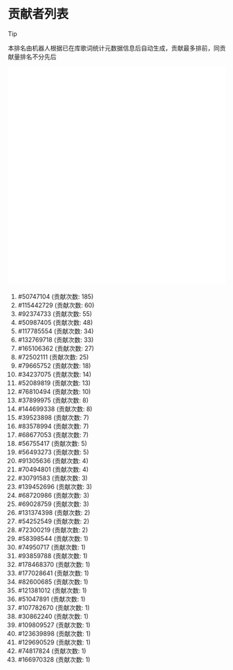 # 贡献者列表

> [!TIP]
> 本排名由机器人根据已在库歌词统计元数据信息后自动生成，贡献最多排前，同贡献量排名不分先后

![贡献者头像画廊](./CONTRIBUTORS.svg)

1. #50747104 (贡献次数: 185)
2. #115442729 (贡献次数: 60)
3. #92374733 (贡献次数: 55)
4. #50987405 (贡献次数: 48)
5. #117785554 (贡献次数: 34)
6. #132769718 (贡献次数: 33)
7. #165106362 (贡献次数: 27)
8. #72502111 (贡献次数: 25)
9. #79665752 (贡献次数: 18)
10. #34237075 (贡献次数: 14)
11. #52089819 (贡献次数: 13)
12. #76810494 (贡献次数: 10)
13. #37899975 (贡献次数: 8)
14. #144699338 (贡献次数: 8)
15. #39523898 (贡献次数: 7)
16. #83578994 (贡献次数: 7)
17. #68677053 (贡献次数: 7)
18. #56755417 (贡献次数: 5)
19. #56493273 (贡献次数: 5)
20. #91305636 (贡献次数: 4)
21. #70494801 (贡献次数: 4)
22. #30791583 (贡献次数: 3)
23. #139452696 (贡献次数: 3)
24. #68720986 (贡献次数: 3)
25. #69028759 (贡献次数: 3)
26. #131374398 (贡献次数: 2)
27. #54252549 (贡献次数: 2)
28. #72300219 (贡献次数: 2)
29. #58398544 (贡献次数: 1)
30. #74950717 (贡献次数: 1)
31. #93859788 (贡献次数: 1)
32. #178468370 (贡献次数: 1)
33. #177028641 (贡献次数: 1)
34. #82600685 (贡献次数: 1)
35. #121381012 (贡献次数: 1)
36. #51047891 (贡献次数: 1)
37. #107782670 (贡献次数: 1)
38. #30862240 (贡献次数: 1)
39. #109809527 (贡献次数: 1)
40. #123639898 (贡献次数: 1)
41. #129690529 (贡献次数: 1)
42. #74817824 (贡献次数: 1)
43. #166970328 (贡献次数: 1)
